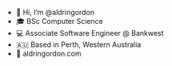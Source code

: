- 👋 Hi, I’m @aldringordon
- 🎓 BSc Computer Science
- 💻 Associate Software Engineer @ Bankwest
- 🇦🇺 Based in Perth, Western Australia
- 🚀 aldringordon.com

<!---
aldringordon/aldringordon is a ✨ special ✨ repository because its `README.md` (this file) appears on your GitHub profile.
You can click the Preview link to take a look at your changes.
--->
